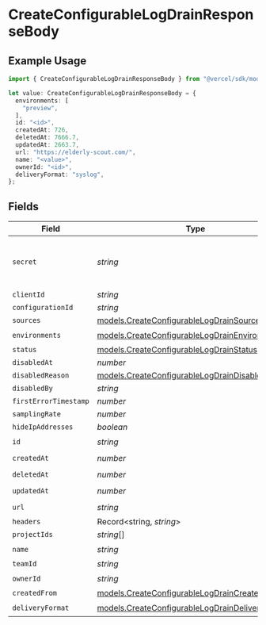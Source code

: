 # CreateConfigurableLogDrainResponseBody

## Example Usage

```typescript
import { CreateConfigurableLogDrainResponseBody } from "@vercel/sdk/models/createconfigurablelogdrainop.js";

let value: CreateConfigurableLogDrainResponseBody = {
  environments: [
    "preview",
  ],
  id: "<id>",
  createdAt: 726,
  deletedAt: 7666.7,
  updatedAt: 2663.7,
  url: "https://elderly-scout.com/",
  name: "<value>",
  ownerId: "<id>",
  deliveryFormat: "syslog",
};
```

## Fields

| Field                                                                                                    | Type                                                                                                     | Required                                                                                                 | Description                                                                                              |
| -------------------------------------------------------------------------------------------------------- | -------------------------------------------------------------------------------------------------------- | -------------------------------------------------------------------------------------------------------- | -------------------------------------------------------------------------------------------------------- |
| `secret`                                                                                                 | *string*                                                                                                 | :heavy_minus_sign:                                                                                       | The secret to validate the log-drain payload                                                             |
| `clientId`                                                                                               | *string*                                                                                                 | :heavy_minus_sign:                                                                                       | N/A                                                                                                      |
| `configurationId`                                                                                        | *string*                                                                                                 | :heavy_minus_sign:                                                                                       | N/A                                                                                                      |
| `sources`                                                                                                | [models.CreateConfigurableLogDrainSources](../models/createconfigurablelogdrainsources.md)[]             | :heavy_minus_sign:                                                                                       | N/A                                                                                                      |
| `environments`                                                                                           | [models.CreateConfigurableLogDrainEnvironments](../models/createconfigurablelogdrainenvironments.md)[]   | :heavy_check_mark:                                                                                       | N/A                                                                                                      |
| `status`                                                                                                 | [models.CreateConfigurableLogDrainStatus](../models/createconfigurablelogdrainstatus.md)                 | :heavy_minus_sign:                                                                                       | N/A                                                                                                      |
| `disabledAt`                                                                                             | *number*                                                                                                 | :heavy_minus_sign:                                                                                       | N/A                                                                                                      |
| `disabledReason`                                                                                         | [models.CreateConfigurableLogDrainDisabledReason](../models/createconfigurablelogdraindisabledreason.md) | :heavy_minus_sign:                                                                                       | N/A                                                                                                      |
| `disabledBy`                                                                                             | *string*                                                                                                 | :heavy_minus_sign:                                                                                       | N/A                                                                                                      |
| `firstErrorTimestamp`                                                                                    | *number*                                                                                                 | :heavy_minus_sign:                                                                                       | N/A                                                                                                      |
| `samplingRate`                                                                                           | *number*                                                                                                 | :heavy_minus_sign:                                                                                       | N/A                                                                                                      |
| `hideIpAddresses`                                                                                        | *boolean*                                                                                                | :heavy_minus_sign:                                                                                       | N/A                                                                                                      |
| `id`                                                                                                     | *string*                                                                                                 | :heavy_check_mark:                                                                                       | N/A                                                                                                      |
| `createdAt`                                                                                              | *number*                                                                                                 | :heavy_check_mark:                                                                                       | N/A                                                                                                      |
| `deletedAt`                                                                                              | *number*                                                                                                 | :heavy_check_mark:                                                                                       | N/A                                                                                                      |
| `updatedAt`                                                                                              | *number*                                                                                                 | :heavy_check_mark:                                                                                       | N/A                                                                                                      |
| `url`                                                                                                    | *string*                                                                                                 | :heavy_check_mark:                                                                                       | N/A                                                                                                      |
| `headers`                                                                                                | Record<string, *string*>                                                                                 | :heavy_minus_sign:                                                                                       | N/A                                                                                                      |
| `projectIds`                                                                                             | *string*[]                                                                                               | :heavy_minus_sign:                                                                                       | N/A                                                                                                      |
| `name`                                                                                                   | *string*                                                                                                 | :heavy_check_mark:                                                                                       | N/A                                                                                                      |
| `teamId`                                                                                                 | *string*                                                                                                 | :heavy_minus_sign:                                                                                       | N/A                                                                                                      |
| `ownerId`                                                                                                | *string*                                                                                                 | :heavy_check_mark:                                                                                       | N/A                                                                                                      |
| `createdFrom`                                                                                            | [models.CreateConfigurableLogDrainCreatedFrom](../models/createconfigurablelogdraincreatedfrom.md)       | :heavy_minus_sign:                                                                                       | N/A                                                                                                      |
| `deliveryFormat`                                                                                         | [models.CreateConfigurableLogDrainDeliveryFormat](../models/createconfigurablelogdraindeliveryformat.md) | :heavy_check_mark:                                                                                       | N/A                                                                                                      |